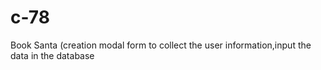 # c-78
Book Santa (creation modal form to collect the user information,input the data in the database
